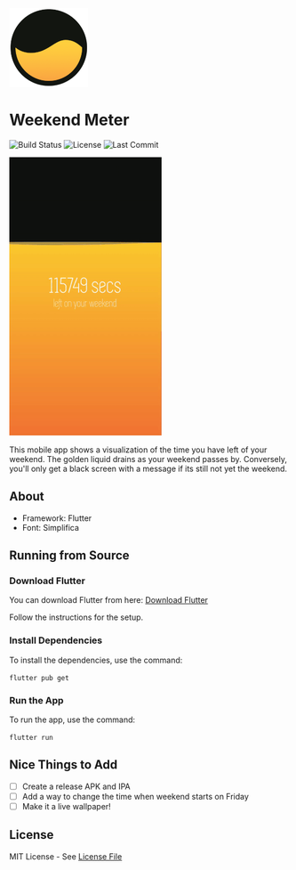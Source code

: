 ![Logo](assets/img/logo.png)

# Weekend Meter

![Build Status](https://github.com/shyrwinsia/weekend-meter/workflows/build/badge.svg) ![License](https://img.shields.io/github/license/shyrwinsia/weekend-meter) ![Last Commit](https://img.shields.io/github/last-commit/shyrwinsia/weekend-meter)

![Animation](assets/img/demo.gif)

This mobile app shows a visualization of the time you have left of your weekend. The golden liquid drains as your weekend passes by. Conversely, you'll only get a black screen with a message if its still not yet the weekend.

## About

- Framework: Flutter
- Font: Simplifica

## Running from Source

### Download Flutter

You can download Flutter from here: [Download Flutter](https://flutter.dev/docs/get-started/install)

Follow the instructions for the setup.

### Install Dependencies

To install the dependencies, use the command:

`flutter pub get`

### Run the App

To run the app, use the command:

`flutter run`

## Nice Things to Add

- [ ] Create a release APK and IPA
- [ ] Add a way to change the time when weekend starts on Friday
- [ ] Make it a live wallpaper!

## License

MIT License - See [License File](LICENSE)
